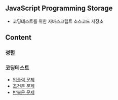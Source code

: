 ## JavaScript Programming Storage

- 코딩테스트를 위한 자바스크립트 소스코드 저장소

## Content

### 정렬

### 코딩테스트

- [입출력 문제](/std-in-out/)
- [조건문 문제](/conditional-statement/)
- [반복문 문제](/loop/)
